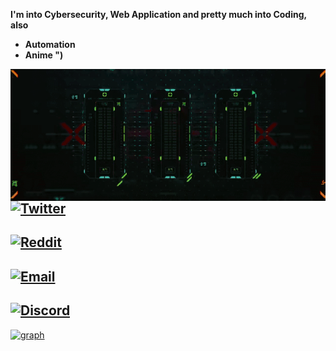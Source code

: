 **I'm into Cybersecurity, Web Application and pretty much into Coding, also**
- **Automation** 
- **Anime ")**

<img align="left" src="decryption.gif" style="top:20%; right:20%">

## [![Twitter](https://img.shields.io/twitter/url?label=myselfsilver&style=social&url=https%3A%2F%2Ftwitter.com%2Fmyselfsilver)](https://twitter.com/myselfsilver)

## [![Reddit](https://img.shields.io/reddit/user-karma/combined/No_Procedure_2955?label=No_Procedure_2955&style=social)](https://www.reddit.com/user/No_Procedure_2955)

## [![Email](https://img.shields.io/twitter/url?color=wdw&label=s7887132%40gmail.com&logo=dwwd&logoColor=wdwdw&style=social&url=https%3A%2F%2Ftwitter.com%2Fmyselfsilver)](mailto:s7887132@gmail.com)

## [![Discord](https://img.shields.io/badge/join-thecodingden-black)](https://discord.gg/code)




[![graph](https://activity-graph.herokuapp.com/graph?username=xsummit&theme=react-dark)](https://github.com/xsummit)




